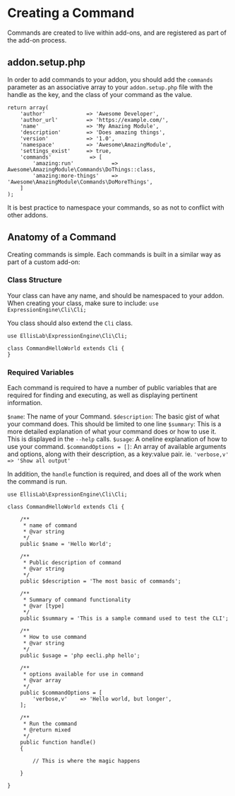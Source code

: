 # Creating a Command

Commands are created to live within add-ons, and are registered as part of the add-on process.

## addon.setup.php

In order to add commands to your addon, you should add the `commands` parameter as an associative array to your `addon.setup.php` file with the handle as the key, and the class of your command as the value.

```
return array(
    'author'             => 'Awesome Developer',
    'author_url'         => 'https://example.com/',
    'name'               => 'My Amazing Module',
    'description'        => 'Does amazing things',
    'version'            => '1.0',
    'namespace'          => 'Awesome\AmazingModule',
    'settings_exist'     => true,
    'commands'            => [
        'amazing:run'            => Awesome\AmazingModule\Commands\DoThings::class,
        'amazing:more-things'    => 'Awesome\AmazingModule\Commands\DoMoreThings',
    ]
);
```

It is best practice to namespace your commands, so as not to conflict with other addons.

## Anatomy of a Command

Creating commands is simple. Each commands is built in a similar way as part of a custom add-on:

### Class Structure

Your class can have any name, and should be namespaced to your addon. When creating your class, make sure to include:
`use ExpressionEngine\Cli\Cli;`

You class should also extend the `Cli` class.

```
use EllisLab\ExpressionEngine\Cli\Cli;

class CommandHelloWorld extends Cli {
}
```

### Required Variables

Each command is required to have a number of public variables that are required for finding and executing, as well as displaying pertinent information.

`$name`: The name of your Command.
`$description`: The basic gist of what your command does. This should be limited to one line
`$summary`: This is a more detailed explanation of what your command does or how to use it. This is displayed in the `--help` calls.
`$usage`: A oneline explanation of how to use your command.
`$commandOptions = []`: An array of available arguments and options, along with their description, as a key:value pair. ie. `'verbose,v' => 'Show all output'`

In addition, the `handle` function is required, and does all of the work when the command is run.

```
use EllisLab\ExpressionEngine\Cli\Cli;

class CommandHelloWorld extends Cli {

    /**
     * name of command
     * @var string
     */
    public $name = 'Hello World';

    /**
     * Public description of command
     * @var string
     */
    public $description = 'The most basic of commands';

    /**
     * Summary of command functionality
     * @var [type]
     */
    public $summary = 'This is a sample command used to test the CLI';

    /**
     * How to use command
     * @var string
     */
    public $usage = 'php eecli.php hello';

    /**
     * options available for use in command
     * @var array
     */
    public $commandOptions = [
        'verbose,v'    => 'Hello world, but longer',
    ];

    /**
     * Run the command
     * @return mixed
     */
    public function handle()
    {

        // This is where the magic happens

    }
    
}
```